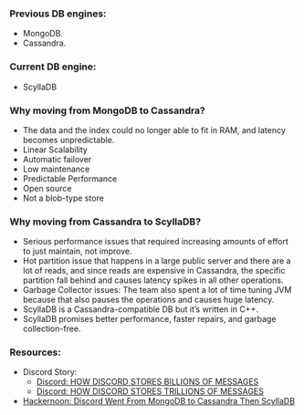 ### Previous DB engines:
- MongoDB.
- Cassandra.
### Current DB engine: 
- ScyllaDB
### Why moving from MongoDB to Cassandra?
- The data and the index could no longer able to fit in RAM, and latency becomes unpredictable.
- Linear Scalability
- Automatic failover
- Low maintenance
- Predictable Performance
- Open source
- Not a blob-type store
### Why moving from Cassandra to ScyllaDB?
- Serious performance issues that required increasing amounts of effort to just maintain, not improve.
- Hot partition issue that happens in a large public server and there are a lot of reads, and since reads are expensive in Cassandra, the specific partition fall behind and causes latency spikes in all other operations.
- Garbage Collector issues: The team also spent a lot of time tuning JVM because that also pauses the operations and causes huge latency.
- ScyllaDB is a Cassandra-compatible DB but it’s written in C++.
- ScyllaDB promises better performance, faster repairs, and garbage collection-free.
### Resources:
- Discord Story:
  - [Discord: HOW DISCORD STORES BILLIONS OF MESSAGES](https://discord.com/blog/how-discord-stores-billions-of-messages)
  - [Discord: HOW DISCORD STORES TRILLIONS OF MESSAGES](https://discord.com/blog/how-discord-stores-trillions-of-messages)
- [Hackernoon: Discord Went From MongoDB to Cassandra Then ScyllaDB](https://hackernoon.com/discord-went-from-mongodb-to-cassandra-then-scylladb-why)
